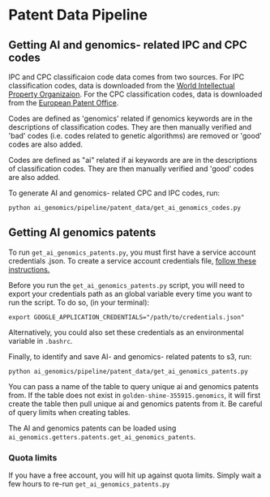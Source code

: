 # Patent Data Pipeline

## Getting AI and genomics- related IPC and CPC codes

IPC and CPC classificaion code data comes from two sources. For IPC classification codes, data is downloaded from the [World Intellectual Property Organizaion](https://www.wipo.int/classifications/ipc/en/ITsupport/Version20220101/index.html). For the CPC classification codes, data is downloaded from the [European Patent Office](https://www.epo.org/searching-for-patents/helpful-resources/first-time-here/classification/cpc.html).

Codes are defined as 'genomics' related if genomics keywords are in the descriptions of classification codes. They are then manually verified and 'bad' codes (i.e. codes related to genetic algorithms) are removed or 'good' codes are also added.

Codes are defined as "ai" related if ai keywords are are in the descriptions of classification codes. They are then manually verified and 'good' codes are also added.

To generate AI and genomics- related CPC and IPC codes, run:

`python ai_genomics/pipeline/patent_data/get_ai_genomics_codes.py`

## Getting AI genomics patents

To run `get_ai_genomics_patents.py`, you must first have a service account credentials .json. To create a service account credentials file, [follow these instructions.](https://cloud.google.com/iam/docs/creating-managing-service-accounts)

Before you run the `get_ai_genomics_patents.py` script, you will need to export your credentials path as an global variable every time you want to run the script. To do so, (in your terminal):

`export GOOGLE_APPLICATION_CREDENTIALS="/path/to/credentials.json"`

Alternatively, you could also set these credentials as an environmental variable in `.bashrc`.

Finally, to identify and save AI- and genomics- related patents to s3, run:

`python ai_genomics/pipeline/patent_data/get_ai_genomics_patents.py`

You can pass a name of the table to query unique ai and genomics patents from. If the table does not exist in `golden-shine-355915.genomics`, it will first create the table then pull unique ai and genomics patents from it. Be careful of query limits when creating tables.

The AI and genomics patents can be loaded using `ai_genomics.getters.patents.get_ai_genomics_patents`.

### Quota limits

If you have a free account, you will hit up against quota limits. Simply wait a few hours to re-run `get_ai_genomics_patents.py`
